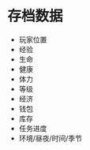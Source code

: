 # 存档数据

*    玩家位置
*    经验
*    生命
*    健康
*    体力
*    等级
*    经济
*    钱包
*    库存
*    任务进度
*    环境/昼夜/时间/季节
